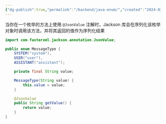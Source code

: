 ```yaml
---
{"dg-publish":true,"permalink":"/backend/java-enum/","created":"2024-03-24T16:49:31.000+08:00","updated":"2024-03-24T16:52:02.664+08:00"}
---
```


当你在一个枚举的方法上使用 `@JsonValue` 注解时，Jackson 库会在序列化该枚举对象时调用该方法，并将其返回的值作为序列化结果
```java
import com.fasterxml.jackson.annotation.JsonValue;

public enum MessageType {
    SYSTEM("system"),
    USER("user"),
    ASSISTANT("assistant");

    private final String value;

    MessageType(String value) {
        this.value = value;
    }

    @JsonValue
    public String getValue() {
        return value;
    }
}
```